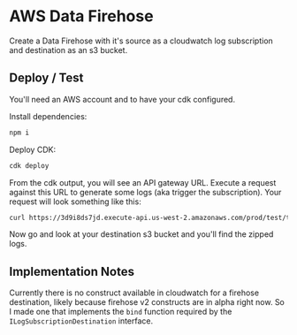 # AWS Data Firehose

Create a Data Firehose with it's source as a cloudwatch log subscription and destination as an s3 bucket.

## Deploy / Test

You'll need an AWS account and to have your cdk configured.

Install dependencies:

```bash
npm i
```

Deploy CDK:

```bash
cdk deploy
```

From the cdk output, you will see an API gateway URL. Execute a request against this URL to generate some logs (aka trigger the subscription). Your request will look something like this:

```bash
curl https://3d9i8ds7jd.execute-api.us-west-2.amazonaws.com/prod/test/the/hose
```

Now go and look at your destination s3 bucket and you'll find the zipped logs.

## Implementation Notes

Currently there is no construct available in cloudwatch for a firehose destination, likely because firehose v2 constructs are in alpha right now. So I made one that implements the `bind` function required by the `ILogSubscriptionDestination` interface.

